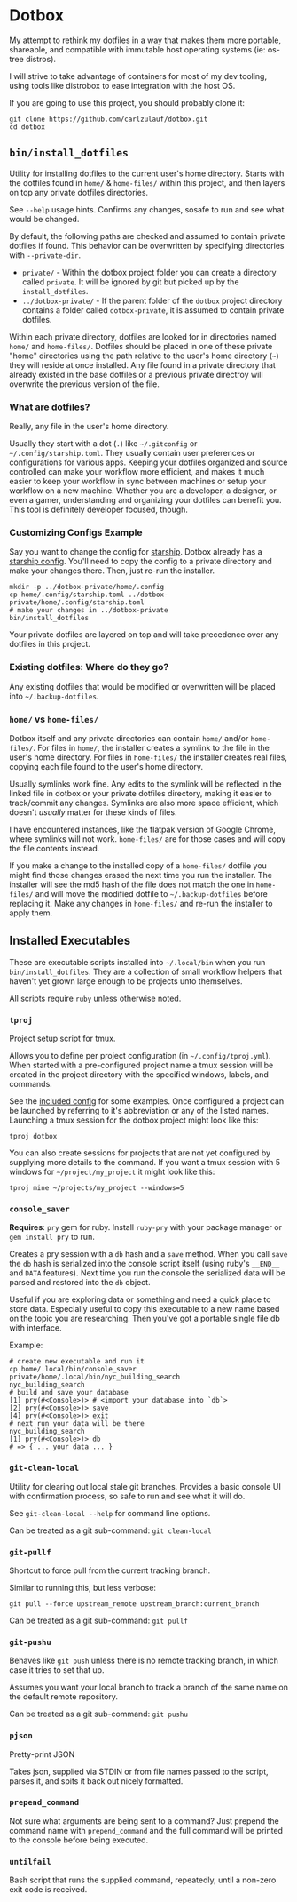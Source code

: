 # Dotbox

My attempt to rethink my dotfiles in a way that makes them more portable, shareable, and compatible with immutable host operating systems (ie: os-tree distros).

I will strive to take advantage of containers for most of my dev tooling, using tools like distrobox to ease integration with the host OS.

If you are going to use this project, you should probably clone it:

```
git clone https://github.com/carlzulauf/dotbox.git
cd dotbox
```

## `bin/install_dotfiles`

Utility for installing dotfiles to the current user's home directory. Starts with the dotfiles found in `home/` & `home-files/` within this project, and then layers on top any private dotfiles directories.

See `--help` usage hints. Confirms any changes, sosafe to run and see what would be changed.

By default, the following paths are checked and assumed to contain private dotfiles if found. This behavior can be overwritten by specifying directories with `--private-dir`.

* `private/` - Within the dotbox project folder you can create a directory called `private`. It will be ignored by git but picked up by the `install_dotfiles`.
* `../dotbox-private/` - If the parent folder of the `dotbox` project directory contains a folder called `dotbox-private`, it is assumed to contain private dotfiles.

Within each private directory, dotfiles are looked for in directories named `home/` and `home-files/`. Dotfiles should be placed in one of these private "home" directories using the path relative to the user's home directory (`~`) they will reside at once installed. Any file found in a private directory that already existed in the base dotfiles or a previous private directroy will overwrite the previous version of the file.

### What are dotfiles?

Really, any file in the user's home directory.

Usually they start with a dot (`.`) like `~/.gitconfig` or `~/.config/starship.toml`. They usually contain user preferences or configurations for various apps. Keeping your dotfiles organized and source controlled can make your workflow more efficient, and makes it much easier to keep your workflow in sync between machines or setup your workflow on a new machine. Whether you are a developer, a designer, or even a gamer, understanding and organizing your dotfiles can benefit you. This tool is definitely developer focused, though.

### Customizing Configs Example

Say you want to change the config for [starship](https://starship.rs/). Dotbox already has a [starship config](home/.config/starship.toml). You'll need to copy the config to a private directory and make your changes there. Then, just re-run the installer.

```
mkdir -p ../dotbox-private/home/.config
cp home/.config/starship.toml ../dotbox-private/home/.config/starship.toml
# make your changes in ../dotbox-private
bin/install_dotfiles
```

Your private dotfiles are layered on top and will take precedence over any dotfiles in this project.

### Existing dotfiles: Where do they go?

Any existing dotfiles that would be modified or overwritten will be placed into `~/.backup-dotfiles`.

### `home/` vs `home-files/`

Dotbox itself and any private directories can contain `home/` and/or `home-files/`. For files in `home/`, the installer creates a symlink to the file in the user's home directory. For files in `home-files/` the installer creates real files, copying each file found to the user's home directory.

Usually symlinks work fine. Any edits to the symlink will be reflected in the linked file in dotbox or your private dotfiles directory, making it easier to track/commit any changes. Symlinks are also more space efficient, which doesn't *usually* matter for these kinds of files.

I have encountered instances, like the flatpak version of Google Chrome, where symlinks will not work. `home-files/` are for those cases and will copy the file contents instead.

If you make a change to the installed copy of a `home-files/` dotfile you might find those changes erased the next time you run the installer. The installer will see the md5 hash of the file does not match the one in `home-files/` and will move the modified dotfile to `~/.backup-dotfiles` before replacing it. Make any changes in `home-files/` and re-run the installer to apply them.

## Installed Executables

These are executable scripts installed into `~/.local/bin` when you run `bin/install_dotfiles`. They are a collection of small workflow helpers that haven't yet grown large enough to be projects unto themselves.

All scripts require `ruby` unless otherwise noted.

### `tproj`

Project setup script for tmux.

Allows you to define per project configuration (in `~/.config/tproj.yml`). When started with a pre-configured project name a tmux session will be created in the project directory with the specified windows, labels, and commands.

See the [included config](home/.config/tproj.yml) for some examples. Once configured a project can be launched by referring to it's abbreviation or any of the listed names. Launching a tmux session for the dotbox project might look like this:

```
tproj dotbox
```

You can also create sessions for projects that are not yet configured by supplying more details to the command. If you want a tmux session with 5 windows for `~/project/my_project` it might look like this:

```
tproj mine ~/projects/my_project --windows=5
```

### `console_saver`

**Requires**: `pry` gem for ruby. Install `ruby-pry` with your package manager or `gem install pry` to run.

Creates a pry session with a `db` hash and a `save` method. When you call `save` the `db` hash is serialized into the console script itself (using ruby's `__END__` and `DATA` features). Next time you run the console the serialized data will be parsed and restored into the `db` object.

Useful if you are exploring data or something and need a quick place to store data. Especially useful to copy this executable to a new name based on the topic you are researching. Then you've got a portable single file db with interface.

Example:

```
# create new executable and run it
cp home/.local/bin/console_saver private/home/.local/bin/nyc_building_search
nyc_building_search
# build and save your database
[1] pry(#<Console>)> # <import your database into `db`>
[2] pry(#<Console>)> save
[4] pry(#<Console>)> exit
# next run your data will be there
nyc_building_search
[1] pry(#<Console>)> db
# => { ... your data ... }
```

### `git-clean-local`

Utility for clearing out local stale git branches. Provides a basic console UI with confirmation process, so safe to run and see what it will do.

See `git-clean-local --help` for command line options.

Can be treated as a git sub-command: `git clean-local`

### `git-pullf`

Shortcut to force pull from the current tracking branch.

Similar to running this, but less verbose:

```
git pull --force upstream_remote upstream_branch:current_branch
```

Can be treated as a git sub-command: `git pullf`

### `git-pushu`

Behaves like `git push` unless there is no remote tracking branch, in which case it tries to set that up.

Assumes you want your local branch to track a branch of the same name on the default remote repository.

Can be treated as a git sub-command: `git pushu`

### `pjson`

Pretty-print JSON

Takes json, supplied via STDIN or from file names passed to the script, parses it, and spits it back out nicely formatted.

### `prepend_command`

Not sure what arguments are being sent to a command? Just prepend the command name with `prepend_command` and the full command will be printed to the console before being executed.

### `untilfail`

Bash script that runs the supplied command, repeatedly, until a non-zero exit code is received.
